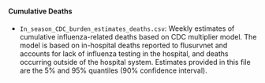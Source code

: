 #### Cumulative Deaths

* `In_season_CDC_burden_estimates_deaths.csv`: Weekly estimates of cumulative influenza-related deaths based on CDC multiplier model. The model is based on in-hospital deaths reported to flusurvnet and accounts for lack of influenza testing in the hospital, and deaths occurring outside of the hospital system. Estimates provided in this file are the 5% and 95% quantiles (90% confidence interval). 
